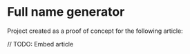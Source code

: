 # Full name generator

Project created as a proof of concept for the following article: 

// TODO: Embed article

